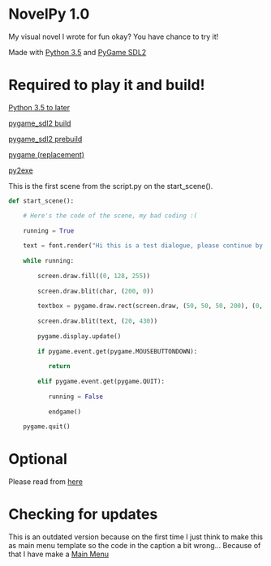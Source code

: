 # NovelPy 1.0

My visual novel I wrote for fun okay? You have chance to try it!

Made with [Python 3.5](https://python.org) and [PyGame SDL2](https://github.com/renpy/pygame_sdl2)


# Required to play it and build!

[Python 3.5 to later](https://python.org)

[pygame_sdl2 build](https://github.com/renpy/pygame_sdl2)

[pygame_sdl2 prebuild](https://test.pypi.org/project/pygame_sdl2)

[pygame (replacement)](https://pygame.org)

[py2exe](https://pypi.org/project/py2exe)


This is the first scene from the script.py on the start_scene().

```py
def start_scene():

    # Here's the code of the scene, my bad coding :(
      
    running = True
    
    text = font.render("Hi this is a test dialogue, please continue by mouse click", True, white)
    
    while running:
    
        screen.draw.fill((0, 128, 255))
        
        screen.draw.blit(char, (200, 0))
        
        textbox = pygame.draw.rect(screen.draw, (50, 50, 50, 200), (0, 430, 800, 150))
        
        screen.draw.blit(text, (20, 430))
        
        pygame.display.update()
        
        if pygame.event.get(pygame.MOUSEBUTTONDOWN):
        
           return
            
        elif pygame.event.get(pygame.QUIT):
        
           running = False
            
           endgame()
            
    pygame.quit()
```

# Optional
Please read from [here](https://github.com/locml/novelpy/blob/master/data/README.txt)

# Checking for updates
This is an outdated version because on the first time I just think to make this as main menu template so the code in the caption a bit wrong...
Because of that I have make a [Main Menu](https://github.com/locml/main_menu)
